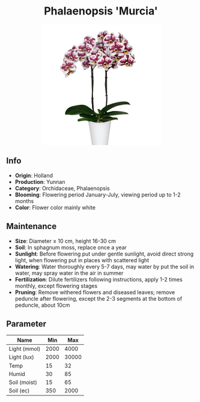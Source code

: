 <h1 align='center'>Phalaenopsis 'Murcia'</h1>
<p align="center">
    <img 
        align='center'
        width='320'
        src="../images/phalaenopsis murcia.png" 
        alt='Phalaenopsis 'Murcia'' />
</p>

## Info

 - **Origin**: Holland
 - **Production**: Yunnan
 - **Category**: Orchidaceae, Phalaenopsis
 - **Blooming**: Flowering period January-July, viewing period up to 1-2 months
 - **Color**: Flower color mainly white

## Maintenance

 - **Size**: Diameter ≥ 10 cm, height 16-30 cm
 - **Soil**: In sphagnum moss, replace once a year
 - **Sunlight**: Before flowering put under gentle sunlight, avoid direct strong light, when flowering put in places with scattered light
 - **Watering**: Water thoroughly every 5-7 days, may water by put the soil in water, may spray water in the air in summer
 - **Fertilization**: Dilute fertilizers following instructions, apply 1-2 times monthly, except flowering stages
 - **Pruning**: Remove withered flowers and diseased leaves; remove peduncle after flowering, except the 2-3 segments at the bottom of peduncle, about 10cm

## Parameter

| Name         | Min  | Max   |
|--------------|------|-------|
| Light (mmol) | 2000 | 4000  |
| Light (lux)  | 2000 | 30000 |
| Temp         | 15    | 32    |
| Humid        | 30   | 85    |
| Soil (moist) | 15   | 65    |
| Soil (ec)    | 350  | 2000  |